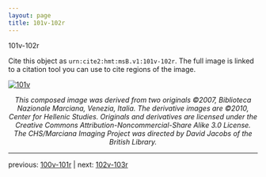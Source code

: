```yaml
---
layout: page
title: 101v-102r
---
```


101v-102r

Cite this object as `urn:cite2:hmt:msB.v1:101v-102r`. The full image is linked to a citation tool you can use to cite regions of the image.

[![101v](http://www.homermultitext.org/iipsrv?IIIF=/project/homer/pyramidal/deepzoom/hmt/vbbifolio/v1/vb_101v_102r.tif/full/800,/0/default.jpg)](http://www.homermultitext.org/ict2/?urn=urn:cite2:hmt:vbbifolio.v1:vb_101v_102r) 

<p style="text-align: center; font-style: italic;">This composed image was derived from two originals ©2007, Biblioteca Nazionale Marciana, Venezia, Italia. The derivative images are ©2010, Center for Hellenic Studies. Originals and derivatives are licensed under the Creative Commons Attribution-Noncommercial-Share Alike 3.0 License. The CHS/Marciana Imaging Project was directed by David Jacobs of the British Library.</p>

---

previous: [100v-101r](../100v-101r/) | next: [102v-103r](../102v-103r/)